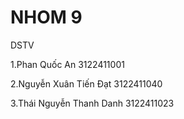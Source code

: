 # NHOM 9
DSTV

1.Phan Quốc An 3122411001

2.Nguyễn Xuân Tiến Đạt 3122411040

3.Thái Nguyễn Thanh Danh 3122411023
